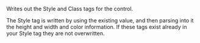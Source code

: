 ﻿Writes out the Style and Class tags for the control.

The Style tag is written by using the existing value, and then parsing into it the height and width and color information. If these tags exist already in your Style tag they are not overwritten.
